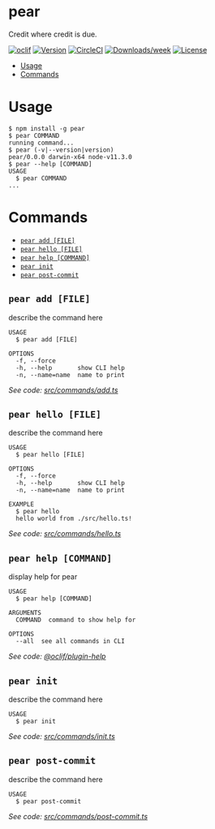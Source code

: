 pear
====

Credit where credit is due.

[![oclif](https://img.shields.io/badge/cli-oclif-brightgreen.svg)](https://oclif.io)
[![Version](https://img.shields.io/npm/v/pear.svg)](https://npmjs.org/package/pear)
[![CircleCI](https://circleci.com/gh/jonallured/pear/tree/master.svg?style=shield)](https://circleci.com/gh/jonallured/pear/tree/master)
[![Downloads/week](https://img.shields.io/npm/dw/pear.svg)](https://npmjs.org/package/pear)
[![License](https://img.shields.io/npm/l/pear.svg)](https://github.com/jonallured/pear/blob/master/package.json)

<!-- toc -->
* [Usage](#usage)
* [Commands](#commands)
<!-- tocstop -->
# Usage
<!-- usage -->
```sh-session
$ npm install -g pear
$ pear COMMAND
running command...
$ pear (-v|--version|version)
pear/0.0.0 darwin-x64 node-v11.3.0
$ pear --help [COMMAND]
USAGE
  $ pear COMMAND
...
```
<!-- usagestop -->
# Commands
<!-- commands -->
* [`pear add [FILE]`](#pear-add-file)
* [`pear hello [FILE]`](#pear-hello-file)
* [`pear help [COMMAND]`](#pear-help-command)
* [`pear init`](#pear-init)
* [`pear post-commit`](#pear-post-commit)

## `pear add [FILE]`

describe the command here

```
USAGE
  $ pear add [FILE]

OPTIONS
  -f, --force
  -h, --help       show CLI help
  -n, --name=name  name to print
```

_See code: [src/commands/add.ts](https://github.com/jonallured/pear/blob/v0.0.0/src/commands/add.ts)_

## `pear hello [FILE]`

describe the command here

```
USAGE
  $ pear hello [FILE]

OPTIONS
  -f, --force
  -h, --help       show CLI help
  -n, --name=name  name to print

EXAMPLE
  $ pear hello
  hello world from ./src/hello.ts!
```

_See code: [src/commands/hello.ts](https://github.com/jonallured/pear/blob/v0.0.0/src/commands/hello.ts)_

## `pear help [COMMAND]`

display help for pear

```
USAGE
  $ pear help [COMMAND]

ARGUMENTS
  COMMAND  command to show help for

OPTIONS
  --all  see all commands in CLI
```

_See code: [@oclif/plugin-help](https://github.com/oclif/plugin-help/blob/v2.1.4/src/commands/help.ts)_

## `pear init`

describe the command here

```
USAGE
  $ pear init
```

_See code: [src/commands/init.ts](https://github.com/jonallured/pear/blob/v0.0.0/src/commands/init.ts)_

## `pear post-commit`

describe the command here

```
USAGE
  $ pear post-commit
```

_See code: [src/commands/post-commit.ts](https://github.com/jonallured/pear/blob/v0.0.0/src/commands/post-commit.ts)_
<!-- commandsstop -->
